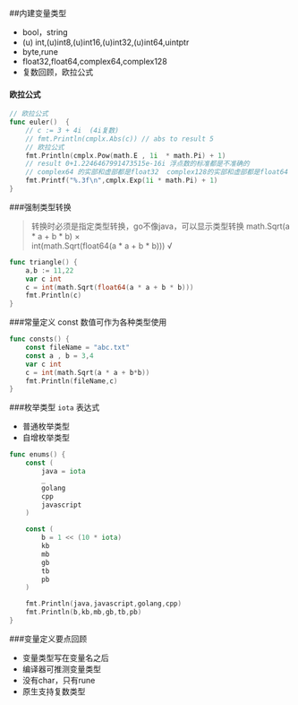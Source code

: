 ##内建变量类型
* bool，string
* (u) int,(u)int8,(u)int16,(u)int32,(u)int64,uintptr
* byte,rune
* float32,float64,complex64,complex128
* 复数回顾，欧拉公式
#### 欧拉公式
```go
// 欧拉公式
func euler()  {
	// c := 3 + 4i  (4i复数)
	// fmt.Println(cmplx.Abs(c)) // abs to result 5
	// 欧拉公式
	fmt.Println(cmplx.Pow(math.E , 1i  * math.Pi) + 1)
	// result 0+1.2246467991473515e-16i 浮点数的标准都是不准确的
	// complex64 的实部和虚部都是float32  complex128的实部和虚部都是float64
	fmt.Printf("%.3f\n",cmplx.Exp(1i * math.Pi) + 1)
}
```

###强制类型转换
> 转换时必须是指定类型转换，go不像java，可以显示类型转换
> math.Sqrt(a * a + b * b) ×                <br/>
> int(math.Sqrt(float64(a * a + b * b))) √
```go
func triangle() {
	a,b := 11,22
	var c int
	c = int(math.Sqrt(float64(a * a + b * b)))
	fmt.Println(c)
}
```
###常量定义
const 数值可作为各种类型使用
```go
func consts() {
	const fileName = "abc.txt"
	const a , b = 3,4
	var c int
	c = int(math.Sqrt(a * a + b*b))
	fmt.Println(fileName,c)
}
```

###枚举类型
`iota` 表达式
* 普通枚举类型
* 自增枚举类型 
```go
func enums() {
	const (
		java = iota
		_
		golang
		cpp
		javascript
	)

	const (
		b = 1 << (10 * iota)
		kb
		mb
		gb
		tb
		pb
	)

	fmt.Println(java,javascript,golang,cpp)
	fmt.Println(b,kb,mb,gb,tb,pb)
}
```

###变量定义要点回顾
* 变量类型写在变量名之后
* 编译器可推测变量类型
* 没有char，只有rune
* 原生支持复数类型
